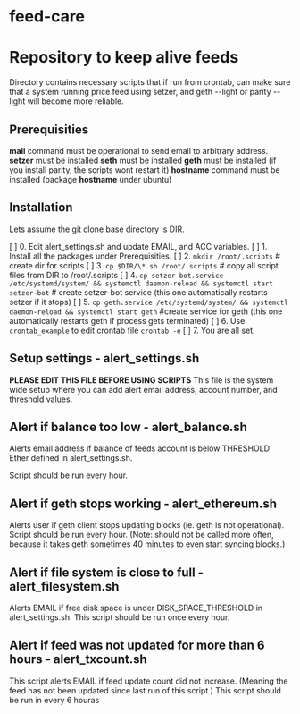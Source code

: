 # feed-care 
# Repository to keep alive feeds
Directory contains necessary scripts that if run from crontab, can make sure that a system running price feed using setzer, and geth --light or parity --light will become more reliable.

## Prerequisities 
**mail** command must be operational to send email to arbitrary address. 
**setzer** must be installed
**seth** must be installed
**geth** must be installed (if you install parity, the scripts wont restart it)
**hostname** command must be installed (package **hostname** under ubuntu)

## Installation
Lets assume the git clone base directory is DIR.

[ ] 0. Edit alert\_settings.sh and update EMAIL, and ACC variables.
[ ] 1. Install all the packages under Prerequisities.
[ ] 2. `mkdir /root/.scripts` # create dir for scripts
[ ] 3. `cp $DIR/\*.sh /root/.scripts` # copy all script files from DIR to /root/.scripts
[ ] 4. `cp setzer-bot.service /etc/systemd/system/ && systemctl daemon-reload && systemctl start setzer-bot` # create setzer-bot service (this one automatically restarts setzer if it stops)
[ ] 5. `cp geth.service /etc/systemd/system/ && systemctl daemon-reload && systemctl start geth`  #create service for geth (this one automatically restarts geth if process gets terminated) 
[ ] 6. Use `crontab_example` to edit crontab file `crontab -e`
[ ] 7. You are all set. 

## Setup settings - alert_settings.sh
**PLEASE EDIT THIS FILE BEFORE USING SCRIPTS**
This file is the system wide setup where you can add alert email address, account number, and threshold values.

## Alert if balance too low - alert_balance.sh

Alerts email address if balance of feeds account is below THRESHOLD Ether defined in alert_settings.sh.

Script should be run every hour. 

## Alert if geth stops working - alert_ethereum.sh

Alerts user if geth client stops updating blocks (ie. geth is not operational). 
Script should be run every hour. (Note: should not be called more often, because it takes geth sometimes 40 minutes to even start syncing blocks.)

## Alert if file system is close to full - alert_filesystem.sh

Alerts EMAIL if free disk space is under DISK_SPACE_THRESHOLD in alert_settings.sh.
This script should be run once every hour.

## Alert if feed was not updated for more than 6 hours - alert_txcount.sh

This script alerts EMAIL if feed update count did not increase. (Meaning the feed has not been updated since last run of this script.)
This script should be run in every 6 houras
